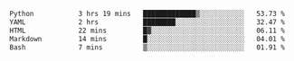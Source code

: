 <!--START_SECTION:waka-->

```txt
Python           3 hrs 19 mins   █████████████▒░░░░░░░░░░░   53.73 %
YAML             2 hrs           ████████░░░░░░░░░░░░░░░░░   32.47 %
HTML             22 mins         █▓░░░░░░░░░░░░░░░░░░░░░░░   06.11 %
Markdown         14 mins         █░░░░░░░░░░░░░░░░░░░░░░░░   04.01 %
Bash             7 mins          ▒░░░░░░░░░░░░░░░░░░░░░░░░   01.91 %
```

<!--END_SECTION:waka-->
